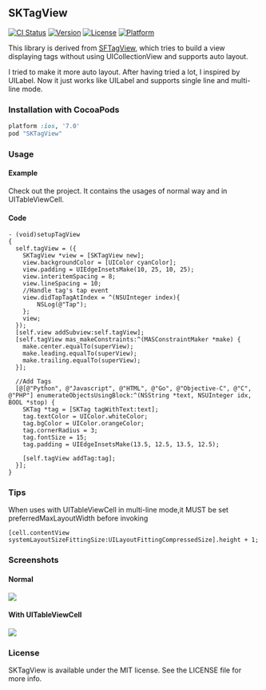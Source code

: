 ## SKTagView

[![CI Status](http://img.shields.io/travis/zsk425/SKTagView.svg?style=flat-square)](https://travis-ci.org/zsk425/SKTagView)
[![Version](https://img.shields.io/cocoapods/v/SKTagView.svg?style=flat-square)](http://cocoadocs.org/docsets/SKTagView)
[![License](https://img.shields.io/cocoapods/l/SKTagView.svg?style=flat-square)](http://cocoadocs.org/docsets/SKTagView)
[![Platform](https://img.shields.io/cocoapods/p/SKTagView.svg?style=flat-square)](http://cocoadocs.org/docsets/SKTagView)

This library is derived from [SFTagView](https://github.com/shiweifu/SFTagView), which tries to build a view displaying tags without using UICollectionView and supports auto layout.

I tried to make it more auto layout. After having tried a lot, I inspired by UILabel. Now it just works like UILabel and supports single line and multi-line mode.

### Installation with CocoaPods

```ruby
platform :ios, '7.0'
pod "SKTagView"
```

### Usage

#### Example
Check out the project. It contains the usages of normal way and in UITableViewCell.

#### Code
```objc
- (void)setupTagView
{
  self.tagView = ({
    SKTagView *view = [SKTagView new];
    view.backgroundColor = [UIColor cyanColor];
    view.padding = UIEdgeInsetsMake(10, 25, 10, 25);
    view.interitemSpacing = 8;
    view.lineSpacing = 10;
	//Handle tag's tap event
	view.didTapTagAtIndex = ^(NSUInteger index){
		NSLog(@"Tap");
	};
    view;
  });
  [self.view addSubview:self.tagView];
  [self.tagView mas_makeConstraints:^(MASConstraintMaker *make) {
    make.center.equalTo(superView);
    make.leading.equalTo(superView);
    make.trailing.equalTo(superView);
  }];

  //Add Tags
  [@[@"Python", @"Javascript", @"HTML", @"Go", @"Objective-C", @"C", @"PHP"] enumerateObjectsUsingBlock:^(NSString *text, NSUInteger idx, BOOL *stop) {
    SKTag *tag = [SKTag tagWithText:text];
    tag.textColor = UIColor.whiteColor;
    tag.bgColor = UIColor.orangeColor;
    tag.cornerRadius = 3;
	tag.fontSize = 15;
	tag.padding = UIEdgeInsetsMake(13.5, 12.5, 13.5, 12.5);

    [self.tagView addTag:tag];
  }];
}
```

### Tips
When uses with UITableViewCell in multi-line mode,it MUST be set preferredMaxLayoutWidth before invoking
```objc
[cell.contentView systemLayoutSizeFittingSize:UILayoutFittingCompressedSize].height + 1;
```

### Screenshots

#### Normal
![](https://raw.github.com/zsk425/SKTagView/master/Screenshots/example.png)

#### With UITableViewCell
![](https://raw.github.com/zsk425/SKTagView/master/Screenshots/example2.png)

### License

SKTagView is available under the MIT license. See the LICENSE file for more info.
